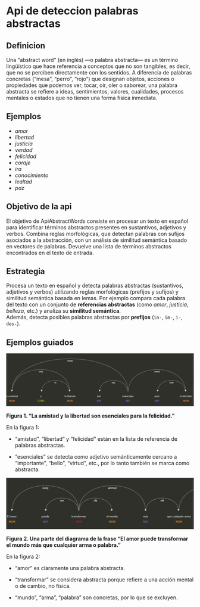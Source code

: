 # Api de deteccion palabras abstractas
## Definicion
Una “abstract word” (en inglés) —o palabra abstracta— es un término lingüístico que hace referencia a conceptos que no son tangibles, es decir, que no se perciben directamente con los sentidos. A diferencia de palabras concretas (“mesa”, “perro”, “rojo”) que designan objetos, acciones o propiedades que podemos ver, tocar, oír, oler o saborear, una palabra abstracta se refiere a ideas, sentimientos, valores, cualidades, procesos mentales o estados que no tienen una forma física inmediata.

## Ejemplos
- *amor*  
- *libertad*  
- *justicia*  
- *verdad*  
- *felicidad*  
- *coraje*  
- *ira*  
- *conocimiento*  
- *lealtad*  
- *paz*  

## Objetivo de la api
El objetivo de ApiAbstractWords consiste en procesar un texto en español para identificar términos abstractos presentes en sustantivos, adjetivos y verbos. Combina reglas morfológicas, que detectan palabras con sufijos asociados a la abstracción, con un análisis de similitud semántica basado en vectores de palabras. Devuelve una lista de términos abstractos encontrados en el texto de entrada.

## Estrategia
Procesa un texto en español y detecta palabras abstractas (sustantivos, adjetivos y verbos) utilizando reglas morfológicas (prefijos y sufijos) y similitud semántica basada en lemas. Por ejemplo compara cada palabra del texto con un conjunto de **referencias abstractas** (como *amor*, *justicia*, *belleza*, etc.) y analiza su **similitud semántica**.  
Además, detecta posibles palabras abstractas por **prefijos** (`in-`, `im-`, `i-`, `des-`).

## Ejemplos guiados

![Figura 1:  “La amistad y la libertad son esenciales para la felicidad.”](imagen1.png)


**Figura 1.  “La amistad y la libertad son esenciales para la felicidad.”**  

En la figura 1:
- “amistad”, “libertad” y “felicidad” están en la lista de referencia de palabras abstractas.

- “esenciales” se detecta como adjetivo semánticamente cercano a “importante”, “bello”, “virtud”, etc., por lo tanto también se marca como abstracta.

![Figura 2:  Una parte de “El amor puede transformar el mundo más que cualquier arma o palabra.”](imagen2.png)


**Figura 2. Una parte del diagrama de la frase “El amor puede transformar el mundo más que cualquier arma o palabra.”**  

En la figura 2:
- “amor” es claramente una palabra abstracta.

- “transformar” se considera abstracta porque refiere a una acción mental o de cambio, no física.

- “mundo”, “arma”, “palabra” son concretas, por lo que se excluyen.


